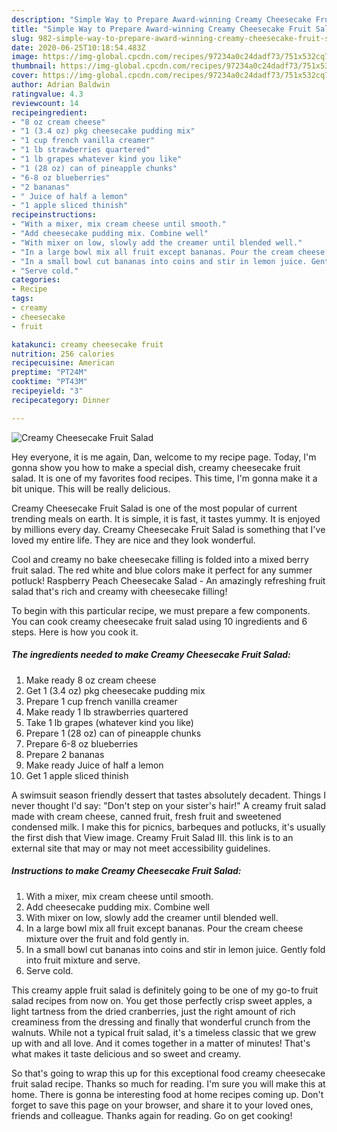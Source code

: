 ```yaml
---
description: "Simple Way to Prepare Award-winning Creamy Cheesecake Fruit Salad"
title: "Simple Way to Prepare Award-winning Creamy Cheesecake Fruit Salad"
slug: 982-simple-way-to-prepare-award-winning-creamy-cheesecake-fruit-salad
date: 2020-06-25T10:18:54.483Z
image: https://img-global.cpcdn.com/recipes/97234a0c24dadf73/751x532cq70/creamy-cheesecake-fruit-salad-recipe-main-photo.jpg
thumbnail: https://img-global.cpcdn.com/recipes/97234a0c24dadf73/751x532cq70/creamy-cheesecake-fruit-salad-recipe-main-photo.jpg
cover: https://img-global.cpcdn.com/recipes/97234a0c24dadf73/751x532cq70/creamy-cheesecake-fruit-salad-recipe-main-photo.jpg
author: Adrian Baldwin
ratingvalue: 4.3
reviewcount: 14
recipeingredient:
- "8 oz cream cheese"
- "1 (3.4 oz) pkg cheesecake pudding mix"
- "1 cup french vanilla creamer"
- "1 lb strawberries quartered"
- "1 lb grapes whatever kind you like"
- "1 (28 oz) can of pineapple chunks"
- "6-8 oz blueberries"
- "2 bananas"
- " Juice of half a lemon"
- "1 apple sliced thinish"
recipeinstructions:
- "With a mixer, mix cream cheese until smooth."
- "Add cheesecake pudding mix. Combine well"
- "With mixer on low, slowly add the creamer until blended well."
- "In a large bowl mix all fruit except bananas. Pour the cream cheese mixture over the fruit and fold gently in."
- "In a small bowl cut bananas into coins and stir in lemon juice. Gently fold into fruit mixture and serve."
- "Serve cold."
categories:
- Recipe
tags:
- creamy
- cheesecake
- fruit

katakunci: creamy cheesecake fruit 
nutrition: 256 calories
recipecuisine: American
preptime: "PT24M"
cooktime: "PT43M"
recipeyield: "3"
recipecategory: Dinner

---
```



![Creamy Cheesecake Fruit Salad](https://img-global.cpcdn.com/recipes/97234a0c24dadf73/751x532cq70/creamy-cheesecake-fruit-salad-recipe-main-photo.jpg)

Hey everyone, it is me again, Dan, welcome to my recipe page. Today, I'm gonna show you how to make a special dish, creamy cheesecake fruit salad. It is one of my favorites food recipes. This time, I'm gonna make it a bit unique. This will be really delicious.

Creamy Cheesecake Fruit Salad is one of the most popular of current trending meals on earth. It is simple, it is fast, it tastes yummy. It is enjoyed by millions every day. Creamy Cheesecake Fruit Salad is something that I've loved my entire life. They are nice and they look wonderful.

Cool and creamy no bake cheesecake filling is folded into a mixed berry fruit salad. The red white and blue colors make it perfect for any summer potluck! Raspberry Peach Cheesecake Salad - An amazingly refreshing fruit salad that&#39;s rich and creamy with cheesecake filling!


To begin with this particular recipe, we must prepare a few components. You can cook creamy cheesecake fruit salad using 10 ingredients and 6 steps. Here is how you cook it.

<!--inarticleads1-->

##### The ingredients needed to make Creamy Cheesecake Fruit Salad:

1. Make ready 8 oz cream cheese
1. Get 1 (3.4 oz) pkg cheesecake pudding mix
1. Prepare 1 cup french vanilla creamer
1. Make ready 1 lb strawberries quartered
1. Take 1 lb grapes (whatever kind you like)
1. Prepare 1 (28 oz) can of pineapple chunks
1. Prepare 6-8 oz blueberries
1. Prepare 2 bananas
1. Make ready  Juice of half a lemon
1. Get 1 apple sliced thinish


A swimsuit season friendly dessert that tastes absolutely decadent. Things I never thought I&#39;d say: &#34;Don&#39;t step on your sister&#39;s hair!&#34; A creamy fruit salad made with cream cheese, canned fruit, fresh fruit and sweetened condensed milk. I make this for picnics, barbeques and potlucks, it&#39;s usually the first dish that View image. Creamy Fruit Salad III. this link is to an external site that may or may not meet accessibility guidelines. 

<!--inarticleads2-->

##### Instructions to make Creamy Cheesecake Fruit Salad:

1. With a mixer, mix cream cheese until smooth.
1. Add cheesecake pudding mix. Combine well
1. With mixer on low, slowly add the creamer until blended well.
1. In a large bowl mix all fruit except bananas. Pour the cream cheese mixture over the fruit and fold gently in.
1. In a small bowl cut bananas into coins and stir in lemon juice. Gently fold into fruit mixture and serve.
1. Serve cold.


This creamy apple fruit salad is definitely going to be one of my go-to fruit salad recipes from now on. You get those perfectly crisp sweet apples, a light tartness from the dried cranberries, just the right amount of rich creaminess from the dressing and finally that wonderful crunch from the walnuts. While not a typical fruit salad, it&#39;s a timeless classic that we grew up with and all love. And it comes together in a matter of minutes! That&#39;s what makes it taste delicious and so sweet and creamy. 

So that's going to wrap this up for this exceptional food creamy cheesecake fruit salad recipe. Thanks so much for reading. I'm sure you will make this at home. There is gonna be interesting food at home recipes coming up. Don't forget to save this page on your browser, and share it to your loved ones, friends and colleague. Thanks again for reading. Go on get cooking!
